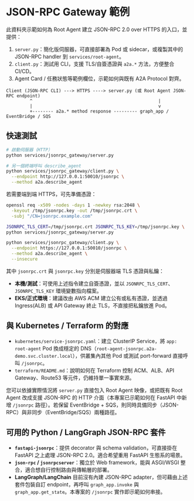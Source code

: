 # JSON-RPC Gateway 範例

此資料夾示範如何為 Root Agent 建立 JSON-RPC 2.0 over HTTPS 的入口，並提供：

1. `server.py`：簡化版伺服器，可直接部署為 Pod 或 sidecar，或複製其中的 JSON-RPC handler 到 `services/root-agent`。
2. `client.py`：測試用 CLI，支援 TLS/自簽憑證與 `a2a.*` 方法，方便整合 CI/CD。
3. Agent Card / 任務狀態等範例欄位，示範如何與既有 A2A Protocol 對齊。

```
Client (JSON-RPC CLI) ---> HTTPS ----> server.py (或 Root Agent JSON-RPC endpoint)
         ^                                                |
         |                                                v
         +-------- a2a.* method response --------- graph_app / EventBridge / SQS
```

## 快速測試

```bash
# 啟動伺服器（HTTP）
python services/jsonrpc_gateway/server.py

# 另一個終端呼叫 describe_agent
python services/jsonrpc_gateway/client.py \
  --endpoint http://127.0.0.1:50010/jsonrpc \
  --method a2a.describe_agent
```

若需要端到端 HTTPS，可先準備憑證：

```bash
openssl req -x509 -nodes -days 1 -newkey rsa:2048 \
  -keyout /tmp/jsonrpc.key -out /tmp/jsonrpc.crt \
  -subj "/CN=jsonrpc.example.com"

JSONRPC_TLS_CERT=/tmp/jsonrpc.crt JSONRPC_TLS_KEY=/tmp/jsonrpc.key \
python services/jsonrpc_gateway/server.py

python services/jsonrpc_gateway/client.py \
  --endpoint https://127.0.0.1:50010/jsonrpc \
  --method a2a.describe_agent \
  --insecure
```

其中 `jsonrpc.crt` 與 `jsonrpc.key` 分別是伺服器端 TLS 憑證與私鑰：

* **本機/測試**：可使用上述指令建立自簽憑證，並以 `JSONRPC_TLS_CERT`、`JSONRPC_TLS_KEY` 環境變數指向檔案。
* **EKS/正式環境**：建議改由 AWS ACM 建立公有或私有憑證，並透過 Ingress(ALB) 或 API Gateway 終止 TLS，不直接把私鑰放進 Pod。

## 與 Kubernetes / Terraform 的對應

* `kubernetes/service-jsonrpc.yaml`：建立 ClusterIP Service，將 `app: root-agent` Pod 換成穩定的 DNS（`root-agent-jsonrpc.a2a-demo.svc.cluster.local`），供叢集內其他 Pod 或測試 port-forward 直接呼叫 `/jsonrpc`。
* `terraform/README.md`：說明如何在 Terraform 控制 ACM、ALB、API Gateway、Route53 等元件，仍維持單一事實來源。

您可以依據實際情況將 `server.py` 直接包入 Root Agent 映像，或把既有 Root Agent 改成支援 JSON-RPC 的 HTTP 介面（本專案已示範如何在 FastAPI 中新增 `/jsonrpc` 路徑）。若保留 EventBridge + SQS，則同時具備同步（JSON-RPC）與非同步（EventBridge/SQS）兩種路徑。

## 可用的 Python / LangGraph JSON-RPC 套件

* **`fastapi-jsonrpc`**：提供 decorator 與 schema validation，可直接掛在 FastAPI 之上處理 JSON-RPC 2.0。適合希望重用 FastAPI 生態系的場景。
* **`json-rpc` / `jsonrpcserver`**：獨立於 Web framework，能與 ASGI/WSGI 整合，適合想自行控制路由與傳輸層的部署。
* **LangGraph/LangChain** 目前沒有內建 JSON-RPC adapter，但可藉由上述套件包裝自訂 endpoint，再呼叫 `graph_app.invoke` 與 `graph_app.get_state`。本專案的 `/jsonrpc` 實作即示範如何串接。
